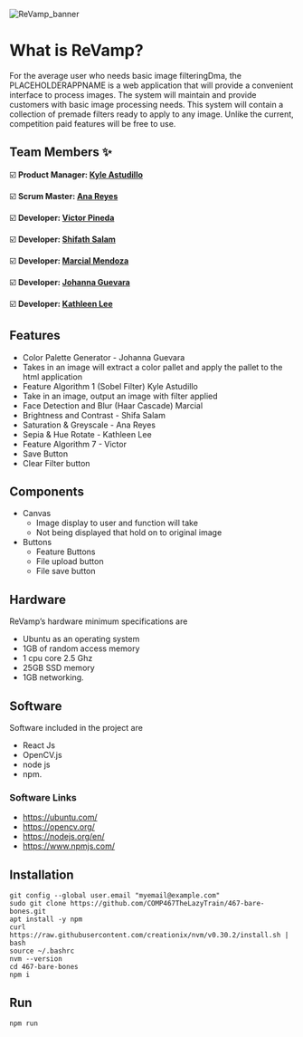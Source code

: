 ![ReVamp_banner](https://user-images.githubusercontent.com/26126449/101236156-a615e300-3683-11eb-9f98-4516aa1ee90d.png)
# What is ReVamp?
For the average user who needs basic image filteringDma, the PLACEHOLDERAPPNAME is a web application that will provide a convenient interface to process images. The system will maintain and provide customers with basic image processing needs. This system will contain a collection of premade filters ready to apply to any image. Unlike the current, competition paid features will be free to use.
## Team Members :sparkles:

:ballot_box_with_check: **Product Manager: [Kyle Astudillo](https://github.com/KyleAstudillo)** 

:ballot_box_with_check: **Scrum Master: [Ana Reyes](https://github.com/ar978923)** 

:ballot_box_with_check: **Developer: [Victor Pineda](https://github.com/PinedaVictor)** 

:ballot_box_with_check: **Developer: [Shifath Salam](https://github.com/sheef-code)** 

:ballot_box_with_check: **Developer: [Marcial Mendoza](https://github.com/Mozziemist)** 

:ballot_box_with_check: **Developer: [Johanna Guevara](https://github.com/jguev)** 

:ballot_box_with_check: **Developer: [Kathleen Lee](https://github.com/csunklee)** 

## Features
  * Color Palette Generator - Johanna Guevara
  * Takes in an image will extract a color pallet and apply the pallet to the html application
  * Feature Algorithm 1 (Sobel Filter) Kyle Astudillo
  * Take in an image, output an image with filter applied
  * Face Detection and Blur (Haar Cascade) Marcial
  * Brightness and Contrast - Shifa Salam
  * Saturation & Greyscale - Ana Reyes
  * Sepia & Hue Rotate - Kathleen Lee
  * Feature Algorithm 7 - Victor
  * Save Button
  * Clear Filter button
## Components
  * Canvas
    * Image display to user and function will take
    * Not being displayed that hold on to original image
  * Buttons
    * Feature Buttons
    * File upload button
    * File save button
## Hardware
ReVamp’s hardware minimum specifications are
  * Ubuntu as an operating system
  * 1GB of random access memory
  * 1 cpu core 2.5 Ghz
  * 25GB SSD memory
  * 1GB networking.
## Software
Software included in the project are
  * React Js
  * OpenCV.js
  * node js
  * npm.
### Software Links
  * https://ubuntu.com/
  * https://opencv.org/
  * https://nodejs.org/en/
  * https://www.npmjs.com/
## Installation
```git config --global user.name "My Name"
git config --global user.email "myemail@example.com"
sudo git clone https://github.com/COMP467TheLazyTrain/467-bare-bones.git
apt install -y npm
curl https://raw.githubusercontent.com/creationix/nvm/v0.30.2/install.sh | bash
source ~/.bashrc
nvm --version
cd 467-bare-bones
npm i
```

## Run
```npm run```

